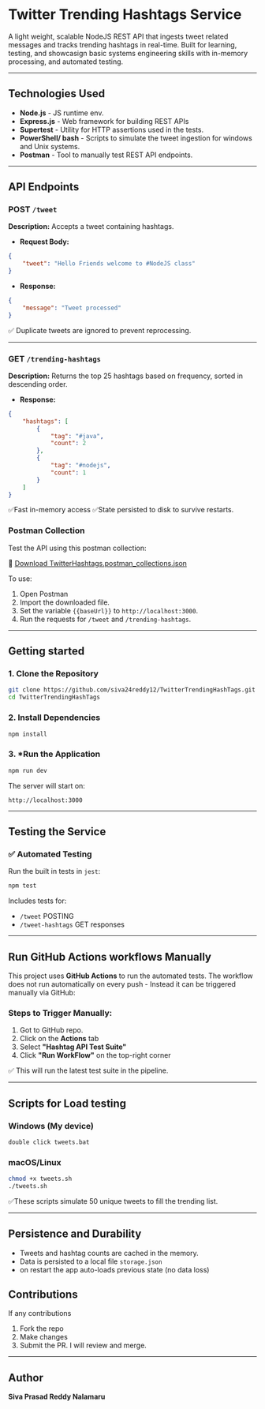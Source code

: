 # Twitter Trending Hashtags Service

A light weight, scalable NodeJS REST API that ingests tweet related messages and tracks trending hashtags in real-time. Built for learning, testing, and showcasign basic systems engineering skills with in-memory processing, and automated testing.

---

## Technologies Used

- **Node.js** - JS runtime env.
- **Express.js** - Web framework for building REST APIs
- **Supertest** - Utility for HTTP assertions used in the tests.
- **PowerShell/ bash** - Scripts to simulate the tweet ingestion for windows and Unix systems.
- **Postman** - Tool to manually test REST API endpoints.


---

## API Endpoints

### POST `/tweet`

**Description:** Accepts a tweet containing hashtags.

- **Request Body:**
```json
{
    "tweet": "Hello Friends welcome to #NodeJS class"
}
```

- **Response:**
```json
{
    "message": "Tweet processed"
}
```

✅ Duplicate tweets are ignored to prevent reprocessing.

---

### GET `/trending-hashtags`

**Description:** Returns the top 25 hashtags based on frequency, sorted in descending order.

- **Response:**
```json
{
    "hashtags": [
        {
            "tag": "#java",
            "count": 2
        },
        {
            "tag": "#nodejs",
            "count": 1
        }
    ]
}
```

✅Fast in-memory access
✅State persisted to disk to survive restarts.


### Postman Collection

Test the API using this postman collection:

📂 [Download TwitterHashtags.postman_collections.json](./TwitterHashtags.postman_collection.json)

To use:

1. Open Postman
2. Import the downloaded file.
3. Set the variable `{{baseUrl}}` to `http://localhost:3000`.
4. Run the requests for `/tweet` and `/trending-hashtags`.

---

## Getting started

### 1. **Clone the Repository**

```bash
git clone https://github.com/siva24reddy12/TwitterTrendingHashTags.git
cd TwitterTrendingHashTags
```

### 2. **Install Dependencies**

```bash
npm install
```

### 3. ***Run the Application**

```bash
npm run dev
```

The server will start on:
```
http://localhost:3000
```

---

## Testing the Service

### ✅ Automated Testing

Run the built in tests in `jest`:

```bash
npm test
```

Includes tests for:
- `/tweet` POSTING
- `/tweet-hashtags` GET responses

---

## Run GitHub Actions workflows Manually

This project uses **GitHub Actions** to run the automated tests. The workflow does not run automatically on every push - Instead it can be triggered manually via GitHub:

### Steps to Trigger Manually:

1. Got to GitHub repo.
2. Click on the **Actions** tab
3. Select **"Hashtag API Test Suite"**
4. Click **"Run WorkFlow"** on the top-right corner

✅ This will run the latest test suite in the pipeline.

---
## Scripts for Load testing

### Windows (My device)

```bash
double click tweets.bat
```

### macOS/Linux

```bash
chmod +x tweets.sh
./tweets.sh
```

✅These scripts simulate 50 unique tweets to fill the trending list.

---


## Persistence and Durability

- Tweets and hashtag counts are cached in the memory.
- Data is persisted to a local file `storage.json`
- on restart the app auto-loads previous state (no data loss)



## Contributions

If any contributions
1. Fork the repo
2. Make changes
3. Submit the PR. I will review and merge.

---

## Author

**Siva Prasad Reddy Nalamaru**
